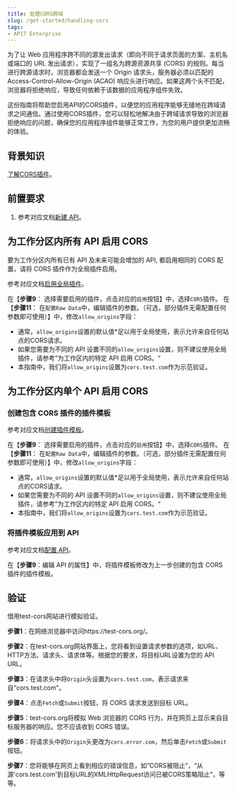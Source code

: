 ```yaml
---
title: 处理CORS跨域
slug: /get-started/handling-cors
tags:
- API7 Enterprise
---
```


为了让 Web 应用程序跨不同的源发出请求（即向不同于请求页面的方案、主机名或端口的 URL 发出请求），实现了一组名为跨源资源共享 (CORS) 的规则。每当进行跨源请求时，浏览器都会发送一个 Origin 请求头，服务器必须以匹配的 Access-Control-Allow-Origin (ACAO) 响应头进行响应。如果这两个头不匹配，浏览器将拒绝响应，导致任何依赖于该数据的应用程序组件失效。

这份指南将帮助您启用API的CORS插件，以便您的应用程序能够无缝地在跨域请求之间通信。通过使用CORS插件，您可以轻松地解决由于跨域请求导致的浏览器拒绝响应的问题，确保您的应用程序组件能够正常工作，为您的用户提供更加流畅的体验。

## 背景知识
[了解CORS插件](https://apisix.apache.org/zh/docs/apisix/plugins/cors/)。

## 前置要求
1. 参考对应文档[新建 API](https://docs.apiseven.com/enterprise/cluster/api#新建-api)。

## 为工作分区内所有 API 启用 CORS
要为工作分区内所有已有 API 及未来可能会增加的 API, 都启用相同的 CORS 配置，请将 CORS 插件作为全局插件启用。

参考对应文档[启用全局插件](https://docs.apiseven.com/enterprise/cluster/global-plugin#启用全局插件)。

在【**步骤9**： 选择需要启用的插件，点击对应的`启用`按钮】中，选择`CORS`插件。
在【**步骤11**： 在`配置Raw Data`中，编辑插件的参数。（可选，部分插件无需配置任何参数即可使用）】中，修改`allow_origins`字段：

- 通常，`allow_origins`设置的默认值*足以用于全局使用，表示允许来自任何站点的CORS请求。
- 如果您需要为不同的 API 设置不同的`allow_origins`设置，则不建议使用全局插件，请参考”为工作区内的特定 API 启用 CORS。“
- 本指南中，我们将`allow_origins`设置为`cors.test.com`作为示范验证。

## 为工作分区内单个 API 启用 CORS

### 创建包含 CORS 插件的插件模板

参考对应文档[创建插件模板](https://docs.apiseven.com/enterprise/cluster/plugin-template#新建插件模板)。

在【**步骤9**： 选择需要启用的插件，点击对应的`启用`按钮】中，选择`CORS`插件。
在【**步骤11**： 在`配置Raw Data`中，编辑插件的参数。（可选，部分插件无需配置任何参数即可使用）】中，修改`allow_origins`字段：

- 通常，`allow_origins`设置的默认值*足以用于全局使用，表示允许来自任何站点的CORS请求。
- 如果您需要为不同的 API 设置不同的`allow_origins`设置，则不建议使用全局插件，请参考”为工作区内的特定 API 启用 CORS。“
- 本指南中，我们将`allow_origins`设置为`cors.test.com`作为示范验证。

### 将插件模板应用到 API

参考对应文档[配置 API](https://docs.apiseven.com/enterprise/cluster/api#配置-api)。

在【**步骤9**：编辑 API 的属性】中，将插件模板修改为上一步创建的包含 CORS 插件的插件模板。

## 验证

借用test-cors网站进行模拟验证。

**步骤1**：在网络浏览器中访问https://test-cors.org/。

**步骤2**：在test-cors.org网站界面上，您将看到设置请求参数的选项，如URL、HTTP方法、请求头、请求体等。根据您的要求，将目标URL设置为您的 API URL，

**步骤3**：在请求头中将`Origin`头设置为`cors.test.com`，表示请求来自“cors.test.com”。

**步骤4**：点击`Fetch`或`Submit`按钮，将 CORS 请求发送到目标 URL。

**步骤5**：test-cors.org将模拟 Web 浏览器的 CORS 行为，并在网页上显示来自目标服务器的响应。您不应该收到 CORS 错误。

**步骤6**：将请求头中的`Origin`头更改为`cors.error.com`，然后单击`Fetch`或`Submit`按钮。

**步骤7**：您将能够在网页上看到相应的错误信息，如“CORS被阻止”，“从源'cors.test.com'到目标URL的XMLHttpRequest访问已被CORS策略阻止”，等等。
















